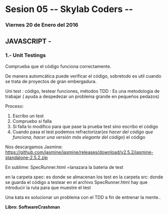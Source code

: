 # Sesion 05 -- Skylab Coders --
### Viernes 20 de Enero del 2016


## JAVASCRIPT - 

### 1.- Unit Testings

Comprueba que el código funciona correctamente.

De manera automcática puede verificar el código, sobretodo es util cuando se trata de proyectos de gran embergadura.

Uni test : código, testear funciones, métodos
TDD : Es una metodologia de trabajar ( ayuda a despedezar un problema grande en pequeños pedazos)

Proceso: 
1. Escribo un test
2. Compruebo si falla
3. Si falla lo modifico para que pase la prueba test sino  escribo el código
4. Cuando pasa el test podemos refractorizar(*es hacer del código que funciona, hacer una versión más elegante del código*) el código

Nos descargamos Jasmine: https://github.com/jasmine/jasmine/releases/download/v2.5.2/jasmine-standalone-2.5.2.zip

En sublime: SpecRunner.html =lanazara la bateria de test

en la carpeta spec: es donde se almacenan los test
en la carpeta src: donde se guarda el código a testear
en el archivo SpecRunner.html hay que introducir la ruta para que muestre el test

Una kata es solucionar un problema con el TDD a fin de entrenar la mente..

**Libro:  SoftwareCrashman**



